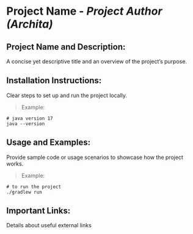 # Project Name - _Project Author (Archita)_

## Project Name and Description:
A concise yet descriptive title and an overview of the project’s purpose.

## Installation Instructions:
Clear steps to set up and run the project locally.
> Example:
```
# java version 17
java --version
```

## Usage and Examples:
Provide sample code or usage scenarios to showcase how the project works.
> Example:
```
# to run the project
./gradlew run
```

## Important Links:
Details about useful external links
 
